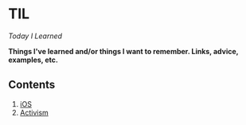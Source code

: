 # TIL 

*Today I Learned*

**Things I've learned and/or things I want to remember. Links, advice, examples, etc.**

## Contents

1. [iOS](/ios)
1. [Activism](/activism)
